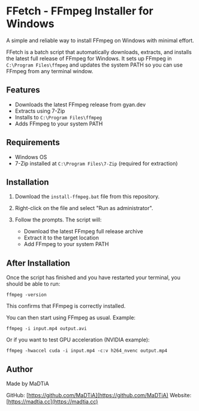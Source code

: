 # FFetch - FFmpeg Installer for Windows

A simple and reliable way to install FFmpeg on Windows with minimal effort.

FFetch is a batch script that automatically downloads, extracts, and installs the latest full release of FFmpeg for Windows. It sets up FFmpeg in `C:\Program Files\ffmpeg` and updates the system PATH so you can use FFmpeg from any terminal window.

## Features

* Downloads the latest FFmpeg release from gyan.dev
* Extracts using 7-Zip
* Installs to `C:\Program Files\ffmpeg`
* Adds FFmpeg to your system PATH

## Requirements

* Windows OS
* 7-Zip installed at `C:\Program Files\7-Zip` (required for extraction)

## Installation

1. Download the `install-ffmpeg.bat` file from this repository.
2. Right-click on the file and select "Run as administrator".
3. Follow the prompts. The script will:

   * Download the latest FFmpeg full release archive
   * Extract it to the target location
   * Add FFmpeg to your system PATH

## After Installation

Once the script has finished and you have restarted your terminal, you should be able to run:

```
ffmpeg -version
```

This confirms that FFmpeg is correctly installed.

You can then start using FFmpeg as usual. Example:

```
ffmpeg -i input.mp4 output.avi
```

Or if you want to test GPU acceleration (NVIDIA example):

```
ffmpeg -hwaccel cuda -i input.mp4 -c:v h264_nvenc output.mp4
```

## Author

Made by MaDTiA

GitHub: [https://github.com/MaDTiA](https://github.com/MaDTiA)
Website: [https://madtia.cc](https://madtia.cc)
